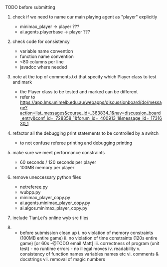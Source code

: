 TODO before submitting

1. check if we need to name our main playing agent as "player" explicitly
	- minimax_player -> player  ???
	- ai.agents.playerbase -> player  ???

2. check code for consistency
	- variable name convention
	- function name convention
	- <80 columns per line
	- javadoc where needed

3. note at the top of comments.txt that specify which Player class to test and mark
	- the Player class to be tested and marked can be different
	- refer to https://app.lms.unimelb.edu.au/webapps/discussionboard/do/message?action=list_messages&course_id=_363834_1&nav=discussion_board_entry&conf_id=_728358_1&forum_id=_400913_1&message_id=_1731630_1

4. refactor all the debugging print statements to be controlled by a switch
	- to not confuse referee printing and debugging printing

5. make sure we meet performance constraints
	- 60 seconds / 120 seconds per player
	- 100MB memory per player

6. remove uneccessary python files
	- netreferee.py
	- wubpp.py
	- minimax_player_copy.py
	- ai.agents.minimax_player_copy.py
	- ai.algos.minimax_player_copy.py

7. include TianLei's online wyb src files

8. - before submission clean up
	i.   no violation of memory constraints (100MB entire game)
	ii.  no violation of time constraints (120s entire game) [or 60s -@TODO email Matt]
	iii. correctness of program (unit test)
			- no runtime errors
			- no illegal moves
	iv.  readability
	v.   consistency of function names variables names etc
	vi.  comments & docstrings
	vii. removal of magic numbers